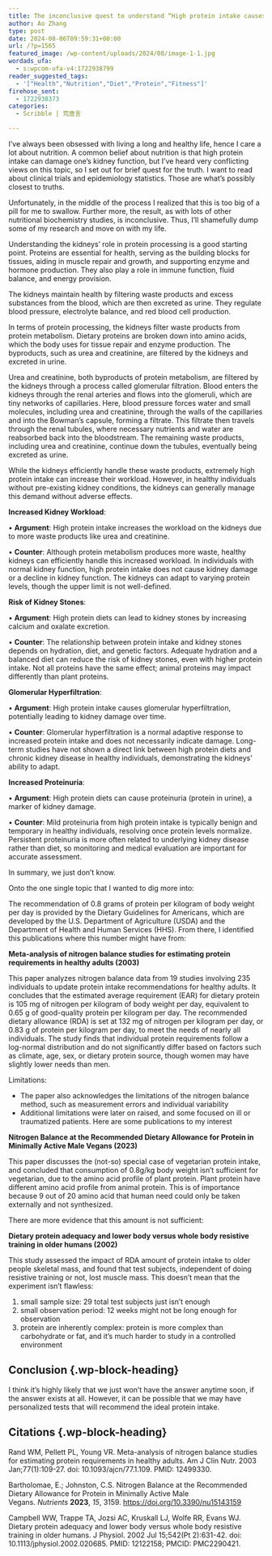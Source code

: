 ```yaml
---
title: The inconclusive quest to understand “High protein intake causes kidney”
author: Ao Zhang
type: post
date: 2024-08-06T09:59:31+00:00
url: /?p=1565
featured_image: /wp-content/uploads/2024/08/image-1-1.jpg
wordads_ufa:
  - s:wpcom-ufa-v4:1722938799
reader_suggested_tags:
  - '["Health","Nutrition","Diet","Protein","Fitness"]'
firehose_sent:
  - 1722938373
categories:
  - Scribble | 荒唐言

---
```

I’ve always been obsessed with living a long and healthy life, hence I care a lot about nutrition. A common belief about nutrition is that high protein intake can damage one’s kidney function, but I’ve heard very conflicting views on this topic, so I set out for brief quest for the truth. I want to read about clinical trials and epidemiology statistics. Those are what’s possibly closest to truths.

Unfortunately, in the middle of the process I realized that this is too big of a pill for me to swallow. Further more, the result, as with lots of other nutritional biochemistry studies, is inconclusive. Thus, I’ll shamefully dump some of my research and move on with my life.

Understanding the kidneys’ role in protein processing is a good starting point. Proteins are essential for health, serving as the building blocks for tissues, aiding in muscle repair and growth, and supporting enzyme and hormone production. They also play a role in immune function, fluid balance, and energy provision.

The kidneys maintain health by filtering waste products and excess substances from the blood, which are then excreted as urine. They regulate blood pressure, electrolyte balance, and red blood cell production.

In terms of protein processing, the kidneys filter waste products from protein metabolism. Dietary proteins are broken down into amino acids, which the body uses for tissue repair and enzyme production. The byproducts, such as urea and creatinine, are filtered by the kidneys and excreted in urine.

Urea and creatinine, both byproducts of protein metabolism, are filtered by the kidneys through a process called glomerular filtration. Blood enters the kidneys through the renal arteries and flows into the glomeruli, which are tiny networks of capillaries. Here, blood pressure forces water and small molecules, including urea and creatinine, through the walls of the capillaries and into the Bowman&#8217;s capsule, forming a filtrate. This filtrate then travels through the renal tubules, where necessary nutrients and water are reabsorbed back into the bloodstream. The remaining waste products, including urea and creatinine, continue down the tubules, eventually being excreted as urine.

While the kidneys efficiently handle these waste products, extremely high protein intake can increase their workload. However, in healthy individuals without pre-existing kidney conditions, the kidneys can generally manage this demand without adverse effects.

**Increased Kidney Workload**:

<ol class="wp-block-list">
</ol>

• **Argument**: High protein intake increases the workload on the kidneys due to more waste products like urea and creatinine.

• **Counter**: Although protein metabolism produces more waste, healthy kidneys can efficiently handle this increased workload. In individuals with normal kidney function, high protein intake does not cause kidney damage or a decline in kidney function. The kidneys can adapt to varying protein levels, though the upper limit is not well-defined.

**Risk of Kidney Stones**:

<ol start="2" class="wp-block-list">
</ol>

• **Argument**: High protein diets can lead to kidney stones by increasing calcium and oxalate excretion.

• **Counter**: The relationship between protein intake and kidney stones depends on hydration, diet, and genetic factors. Adequate hydration and a balanced diet can reduce the risk of kidney stones, even with higher protein intake. Not all proteins have the same effect; animal proteins may impact differently than plant proteins.

**Glomerular Hyperfiltration**:

<ol start="3" class="wp-block-list">
</ol>

• **Argument**: High protein intake causes glomerular hyperfiltration, potentially leading to kidney damage over time.

• **Counter**: Glomerular hyperfiltration is a normal adaptive response to increased protein intake and does not necessarily indicate damage. Long-term studies have not shown a direct link between high protein diets and chronic kidney disease in healthy individuals, demonstrating the kidneys’ ability to adapt.

**Increased Proteinuria**:

<ol start="4" class="wp-block-list">
</ol>

• **Argument**: High protein diets can cause proteinuria (protein in urine), a marker of kidney damage.

• **Counter**: Mild proteinuria from high protein intake is typically benign and temporary in healthy individuals, resolving once protein levels normalize. Persistent proteinuria is more often related to underlying kidney disease rather than diet, so monitoring and medical evaluation are important for accurate assessment.

In summary, we just don’t know.



Onto the one single topic that I wanted to dig more into:

The recommendation of 0.8 grams of protein per kilogram of body weight per day is provided by the Dietary Guidelines for Americans, which are developed by the U.S. Department of Agriculture (USDA) and the Department of Health and Human Services (HHS). From there, I identified this publications where this number might have from:

**Meta-analysis of nitrogen balance studies for estimating protein requirements in healthy adults (2003)**

This paper analyzes nitrogen balance data from 19 studies involving 235 individuals to update protein intake recommendations for healthy adults. It concludes that the estimated average requirement (EAR) for dietary protein is 105 mg of nitrogen per kilogram of body weight per day, equivalent to 0.65 g of good-quality protein per kilogram per day. The recommended dietary allowance (RDA) is set at 132 mg of nitrogen per kilogram per day, or 0.83 g of protein per kilogram per day, to meet the needs of nearly all individuals. The study finds that individual protein requirements follow a log-normal distribution and do not significantly differ based on factors such as climate, age, sex, or dietary protein source, though women may have slightly lower needs than men.

Limitations:

<ul class="wp-block-list">
  <li>
    The paper also acknowledges the limitations of the nitrogen balance method, such as measurement errors and individual variability
  </li>
  <li>
    Additional limitations were later on raised, and some focused on ill or traumatized patients. Here are some publications to my interest
  </li>
</ul>

**Nitrogen Balance at the Recommended Dietary Allowance for Protein in Minimally Active Male Vegans (2023)**

This paper discusses the (not-so) special case of vegetarian protein intake, and concluded that consumption of 0.8g/kg body weight isn’t sufficient for vegetarian, due to the amino acid profile of plant protein. Plant protein have different amino acid profile from animal protein. This is of importance because 9 out of 20 amino acid that human need could only be taken externally and not synthesized.

There are more evidence that this amount is not sufficient:

**Dietary protein adequacy and lower body versus whole body resistive training in older humans (2002)**

This study assessed the impact of RDA amount of protein intake to older people skeletal mass, and found that test subjects, independent of doing resistive training or not, lost muscle mass. This doesn’t mean that the experiment isn’t flawless:

<ol class="wp-block-list">
  <li>
    small sample size: 29 total test subjects just isn’t enough
  </li>
  <li>
    small observation period: 12 weeks might not be long enough for observation
  </li>
  <li>
    protein are inherently complex: protein is more complex than carbohydrate or fat, and it’s much harder to study in a controlled environment
  </li>
</ol>

## Conclusion {.wp-block-heading}

I think it’s highly likely that we just won’t have the answer anytime soon, if the answer exists at all. However, it can be possible that we may have personalized tests that will recommend the ideal protein intake.

## Citations {.wp-block-heading}

Rand WM, Pellett PL, Young VR. Meta-analysis of nitrogen balance studies for estimating protein requirements in healthy adults. Am J Clin Nutr. 2003 Jan;77(1):109-27. doi: 10.1093/ajcn/77.1.109. PMID: 12499330.

Bartholomae, E.; Johnston, C.S. Nitrogen Balance at the Recommended Dietary Allowance for Protein in Minimally Active Male Vegans.&nbsp;_Nutrients_&nbsp;**2023**,&nbsp;_15_, 3159. <https://doi.org/10.3390/nu15143159>

Campbell WW, Trappe TA, Jozsi AC, Kruskall LJ, Wolfe RR, Evans WJ. Dietary protein adequacy and lower body versus whole body resistive training in older humans. J Physiol. 2002 Jul 15;542(Pt 2):631-42. doi: 10.1113/jphysiol.2002.020685. PMID: 12122158; PMCID: PMC2290421.